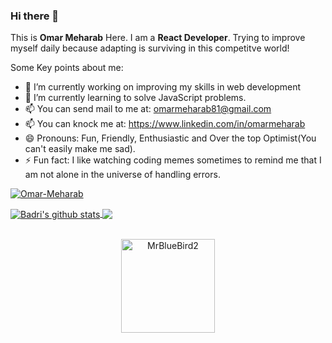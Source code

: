 ### Hi there 👋

This is **Omar Meharab** Here. I am a **React Developer**. Trying to improve myself daily because adapting is surviving in this competitve world!

Some Key points about me:

- 🔭 I’m currently working on improving my skills in web development
- 🌱 I’m currently learning to solve JavaScript problems.
- 📫 You can send mail to me at: omarmeharab81@gmail.com 
- 📫 You can knock me at: https://www.linkedin.com/in/omarmeharab
- 😄 Pronouns: Fun, Friendly, Enthusiastic and Over the top Optimist(You can't easily make me sad).
- ⚡ Fun fact: I like watching coding memes sometimes to remind me that I am not alone in the universe of handling errors.

<p align="left"> <a href="https://github.com/ryo-ma/github-profile-trophy"><img src="https://github-profile-trophy.vercel.app/?username=Omar-Meharab&row=3&column=6&theme=onedark&column=8&no-frame=false&no-bg=false" alt="Omar-Meharab"></a></p>

<a href="https://github.com/anuraghazra/github-readme-stats">
  <img align="center" src="https://github-readme-stats.anuraghazra1.vercel.app/api?username=Omar-Meharab&show_icons=true&include_all_commits=true&theme=onedark" alt="Badri's github stats" />
</a>
<a href="https://github.com/anuraghazra/github-readme-stats">
  <img align="center" src="https://github-readme-stats.anuraghazra1.vercel.app/api/top-langs/?username=Omar-Meharab&layout=compact&theme=onedark" />
</a>
<br />
<br />
<p align="center">
  <img align="center" height="150em" src="https://github-readme-streak-stats.herokuapp.com/?user=Omar-Meharab&theme=onedark" alt="MrBlueBird2" />
</p>

